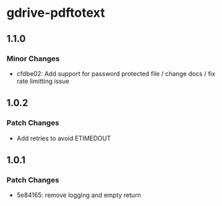 # gdrive-pdftotext

## 1.1.0

### Minor Changes

- cfdbe02: Add support for password protected file / change docs / fix rate limitting issue

## 1.0.2

### Patch Changes

- Add retries to avoid ETIMEDOUT

## 1.0.1

### Patch Changes

- 5e84165: remove logging and empty return
